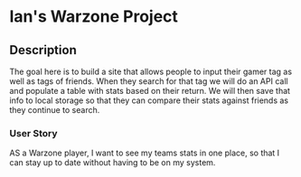 # Ian's Warzone Project

## Description 
The goal here is to build a site that allows people to input their gamer tag as well as tags of friends. When they search for that tag we will do an API call and populate a table with stats based on their return. We will then save that info to local storage so that they can compare their stats against friends as they continue to search. 

### User Story
AS a Warzone player, I want to see my teams stats in one place, so that I can stay up to date without having to be on my system. 


